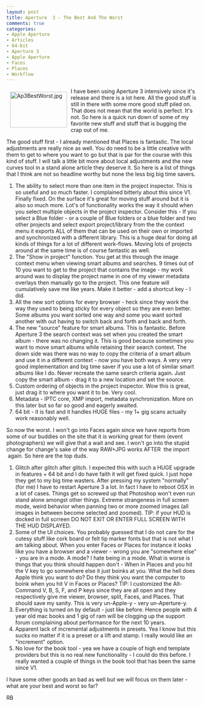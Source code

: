 ```yaml
---
layout: post
title: Aperture  3 - The Best And The Worst
comments: true
categories:
- Apple Aperture
- Articles
- 64-bit
- Aperture 3
- Apple Aperture
- Faces
- Places
- Workflow
---
```

<a rel="lightbox" href="/wp-content/uploads/2010/02/Ap3BestWorst.jpg"><img title="Ap3BestWorst.jpg" src="/wp-content/uploads/2010/02/.thumbs/.Ap3BestWorst.jpg" border="0" alt="Ap3BestWorst.jpg" hspace="10" vspace="10" width="150" height="94" align="left" /></a>I have been using Aperture 3 intensively since it's release and there is a lot here. All the good stuff is still in there with some more good stuff piled on. That does not mean that the world is perfect. It's not. So here is a quick run down of some of my favorite new stuff and stuff that is bugging the crap out of me.

The good stuff first - I already mentioned that Places is fantastic. The local adjustments are really nice as well. You do need to be a little creative with them to get to where you want to go but that is par for the course with this kind of stuff. I will talk a little bit more about local adjustments and the new curves tool in a stand alone article they deserve it. So here is a list of things that I think are not so headline worthy but none the less big big time savers.
<ol>
	<li>The ability to select more than one item in the project inspector. This is so useful and so much faster. I complained bitterly about this since V1. Finally fixed. On the surface it's great for moving stuff around but it is also so much more. Lot's of functionality works the way it should when you select multiple objects in the project inspector. Consider this - If you select a Blue folder - or a couple of Blue folders or a blue folder and two other projects and select export project/library from the the context menu it exports ALL of them that can be used on their own or imported and synchronized with a different library. This is a huge deal for doing all kinds of things for a lot of different work-flows. Moving lots of projects around at the same time is of course fantastic as well.</li>
	<li>The "Show in project" function. You get at this through the image context menu when viewing smart albums and searches. 9 times out of 10 you want to get to the project that contains the image - my work around was to display the project name in one of my viewer metadata overlays then manually go to the project. This one feature will cumulatively save me like years. Make it better - add a shortcut key - I did.</li>
	<li>All the new sort options for every browser - heck since they work the way they used to being sticky for every object so they are even better. Some albums you want sorted one way and some you want sorted another with out having to switch back and forth and back and forth.</li>
	<li>The new "source" feature for smart albums. This is fantastic. Before Aperture 3 the search context was set when you created the smart album - there was no changing it. This is good because sometimes you want to move smart albums while retaining their search context. The down side was there was no way to copy the criteria of a smart album and use it in a different context - now you have both ways. A very very good implementation and big time saver if you use a lot of similar smart albums like I do. Never recreate the same search criteria again. Just copy the smart album - drag it to a new location and set the source.</li>
	<li>Custom ordering of objects in the project inspector. Wow this is great, just drag it to where you want it to be. Very cool.</li>
	<li>Metadata - IPTC core, XMP import, metadata synchronization. More on this later but so far so good and eagerly awaited.</li>
	<li>64 bit - it is fast and it handles HUGE files - my 1+ gig scans actually work reasonably well.</li>
</ol>
So now the worst. I won't go into Faces again since we have reports from some of our buddies on the site that it is working great for them (event photographers) we will give that a wait and see. I won't go into the stupid change for change's sake of the way RAW+JPG works AFTER  the import  again. So here are the top duds.
<ol>
	<li>Glitch after glitch after glitch. I expected this with such a HUGE upgrade in features + 64 bit and I do have faith it will get fixed quick. I just hope they get to my big time wasters. After pressing my system "normally" (for me) I have to restart Aperture 3 a lot. In fact I have to reboot OSX in a lot of cases. Things get so screwed up that Photoshop won't even run stand alone amongst other things. Extreme strangeness in full screen mode, weird behavior when panning two or more zoomed images (all images in between become selected and zoomed). TIP: if your HUD is docked in full scrreen DO NOT EXIT OR ENTER FULL SCREEN WITH THE HUD DISPLAYED.</li>
	<li>Some of the UI choices. You probably guessed that I do not care for the cutesy stuff like cork board or felt tip marker fonts but that is not what I am talking about. When you enter Faces or Places for instance it looks like you have a browser and a viewer - wrong you are "somewhere else" - you are in a mode. A mode? I hate being in a mode. What is worse is things that you think should happen don't - When in Places and you hit the V key to go somewhere else it just boinks at you. What the hell does Apple think you want to do? Do they think you want the computer to boink when you hit V in Faces or Places? TIP: I customized the Alt-Command V, B, S, F, and P keys since they are all open and they respectively give me viewer, browser, split, Faces, and Places. That should save my sanity. This is very un-Apple-y - very un-Aperture-y.</li>
	<li>Everything is turned on by default - just like before. Hence people with 4 year old mac books and 1 gig of ram will be clogging up the support forum complaining about performance for the next 10 years.</li>
	<li>Apparent lack of incremental adjustments in presets. Yea I know but this sucks no matter if it is a preset or a lift and stamp. I really would like an "increment" option.</li>
	<li>No love for the book tool - yea we have a couple of high end template providers but this is no real new functionality - I could do this before. I really wanted a couple of things in the book tool that has been the same since V1.</li>
</ol>
I have some other goods an bad as well but we will focus on them later - what are your best and worst so far?

RB